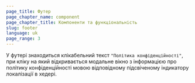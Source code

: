 ```yaml
---
page_title: Футер
page_chapter_name: component
page_chapter_title: Компоненти та функціональність
slug: footer
language: uk
page_range: 3
---
```

У футері знаходиться клікабельний текст `"Політика конфіденційності"`, при кліку на який відкривається модальне вікно з інформацією про політику конфіденційності мовою відповідному підсвіченому індикатору локалізації в хедері.